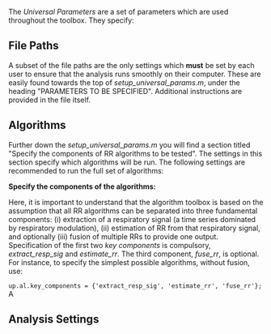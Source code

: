 The _Universal Parameters_ are a set of parameters which are used throughout the toolbox. They specify:

## File Paths
A subset of the file paths are the only settings which **must** be set by each user to ensure that the analysis runs smoothly on their computer. These are easily found towards the top of _setup_universal_params.m_, under the heading "PARAMETERS TO BE SPECIFIED". Additional instructions are provided in the file itself.

## Algorithms
Further down the _setup_universal_params.m_ you will find a section titled "Specify the components of RR algorithms to be tested". The settings in this section specify which algorithms will be run. The following settings are recommended to run the full set of algorithms:

**Specify the components of the algorithms:** <p>
Here, it is important to understand that the algorithm toolbox is based on the assumption that all RR algorithms can be separated into three fundamental components: (i) extraction of a respiratory signal (a time series dominated by respiratory modulation), (ii) estimation of RR from that respiratory signal, and optionally (iii) fusion of multiple RRs to provide one output. Specification of the first two _key components_ is compulsory, _extract_resp_sig_ and _estimate_rr_. The third component, _fuse_rr_, is optional. For instance, to specify the simplest possible algorithms, without fusion, use:<p>
`up.al.key_components = {'extract_resp_sig', 'estimate_rr', 'fuse_rr'};`
A

## Analysis Settings